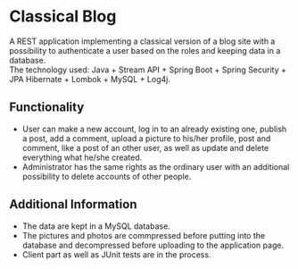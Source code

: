 # Classical Blog 
A REST application implementing a classical version of a blog site with a possibility to authenticate a user based on the roles and keeping data in a database.\
The technology used: Java + Stream API + Spring Boot + Spring Security + JPA Hibernate + Lombok + MySQL + Log4j.

## Functionality
* User can make a new account, log in to an already existing one, publish a post, add a comment, upload a picture to his/her profile, post and comment, like a post of an other user, as well as update and delete everything what he/she created. 
* Administrator has the same rights as the ordinary user with an additional possibility to delete accounts of other people.

## Additional Information
* The data are kept in a MySQL database.
* The pictures and photos are commpressed before putting into the database and decompressed before uploading to the application page. 
* Client part as well as JUnit tests are in the process.

